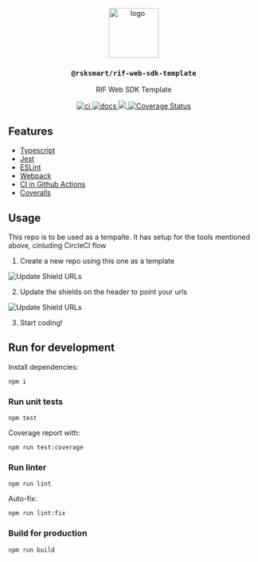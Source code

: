 <p align="middle">
  <img src="https://www.rifos.org/assets/img/logo.svg" alt="logo" height="100" >
</p>
<h3 align="middle"><code>@rsksmart/rif-web-sdk-template</code></h3>
<p align="middle">
  RIF Web SDK Template
</p>
<p align="middle">
  <a href="https://github.com/rsksmart/rif-web-sdk-template/actions/workflows/ci.yml" alt="ci">
    <img src="https://github.com/rsksmart/rif-web-sdk-template/actions/workflows/ci.yml/badge.svg" alt="ci" />
  </a>
  <a href="https://developers.rsk.co/rif/templates/">
    <img src="https://img.shields.io/badge/-docs-brightgreen" alt="docs" />
  </a>
  <a href="https://lgtm.com/projects/g/rsksmart/rif-web-sdk-template/context:javascript">
    <img src="https://img.shields.io/lgtm/grade/javascript/github/rsksmart/rif-web-sdk-template" />
  </a>
  <a href='https://coveralls.io/github/rsksmart/rif-web-sdk-template?branch=main'>
    <img src='https://coveralls.io/repos/github/rsksmart/rif-web-sdk-template/badge.svg?branch=main' alt='Coverage Status' />
  </a>
  <!--
    <a href="https://badge.fury.io/js/%40rsksmart%2Frif-web-sdk-template">
      <img src="https://badge.fury.io/js/%40rsksmart%2Frif-web-sdk-template.svg" alt="npm" />
    </a>
  -->
</p>

## Features

- [Typescript](https://www.typescriptlang.org/)
- [Jest](https://jestjs.io/)
- [ESLint](https://eslint.org/)
- [Webpack](https://webpack.js.org/)
- [CI in Github Actions](https://github.com/features/actions)
- [Coveralls](https://coveralls.io/)

## Usage

This repo is to be used as a tempalte. It has setup for the tools mentioned above, cinluding CircleCI flow

1. Create a new repo using this one as a template

  ![Update Shield URLs](../main/docs/use-template-button.jpeg)

2. Update the shields on the header to point your urls

  ![Update Shield URLs](../main/docs/update-badge-urls.jpeg)

3. Start coding!

## Run for development

Install dependencies:

```
npm i
```

### Run unit tests

```
npm test
```

Coverage report with:

```
npm run test:coverage
```

### Run linter

```
npm run lint
```

Auto-fix:

```
npm run lint:fix
```

### Build for production

```
npm run build
```
